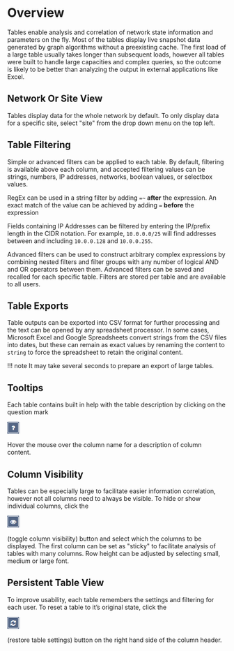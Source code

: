 # Overview

Tables enable analysis and correlation of network state information and
parameters on the fly. Most of the tables display live snapshot data
generated by graph algorithms without a preexisting cache. The first
load of a large table usually takes longer than subsequent loads,
however all tables were built to handle large capacities and complex
queries, so the outcome is likely to be better than analyzing the output
in external applications like Excel.

## Network Or Site View

Tables display data for the whole network by default. To only display
data for a specific site, select "site" from the drop down menu on the
top left.

## Table Filtering

Simple or advanced filters can be applied to each table. By default,
filtering is available above each column, and accepted filtering values
can be strings, numbers, IP addresses, networks, boolean values, or
selectbox values.

RegEx can be used in a string filter by adding `=~` **after** the
expression. An exact match of the value can be achieved by adding `=`
**before** the expression

Fields containing IP Addresses can be filtered by entering the IP/prefix
length in the CIDR notation. For example, `10.0.0.0/25` will find
addresses between and including `10.0.0.128` and `10.0.0.255`.

Advanced filters can be used to construct arbitrary complex expressions
by combining nested filters and filter groups with any number of logical
AND and OR operators between them. Advanced filters can be saved and
recalled for each specific table. Filters are stored per table and are
available to all users.

## Table Exports

Table outputs can be exported into CSV format for further processing and
the text can be opened by any spreadsheet processor. In some cases,
Microsoft Excel and Google Spreadsheets convert strings from the CSV
files into dates, but these can remain as exact values by renaming the
content to `string` to force the spreadsheet to retain the original
content.

!!! note
    It may take several seconds to prepare an export of large tables.

## Tooltips

Each table contains built in help with the table description by clicking on the
question mark

![tooltip](tooltip.png)

Hover the mouse over the column name for a description of column content.

## Column Visibility

Tables can be especially large to facilitate easier information
correlation, however not all columns need to always be visible. To hide
or show individual columns, click the

![visibility](visibility.png)

(toggle column visibility) button and select which the columns to be
displayed. The first column can be set as "sticky" to facilitate
analysis of tables with many columns. Row height can be adjusted by
selecting small, medium or large font.

## Persistent Table View

To improve usability, each table remembers the settings and filtering for each
user. To reset a table to it’s original state, click
the

![restore](restore.png)

(restore table settings) button on the right hand
side of the column header.
